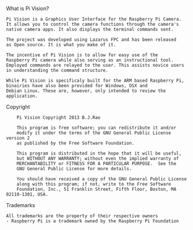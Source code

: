 What is Pi Vision?

	Pi Vision is a Graphics User Interface for the Raspberry Pi Camera.
	It allows you to control the camera functions through the camera's
	native camera apps. It also displays the terminal commands sent. 
	
	The project was developed using Lazarus FPC and has been released 
	as Open source. It is what you make of it.
	
	The incentive of Pi Vision is to allow for easy use of the 
	Raspberry Pi camera while also serving as an instructional tool. 
	Employed commands are relayed to the user. This assists novice users 
	in understanding the command structure.
	
	While Pi Vision is specificaly built for the ARM based Raspberry Pi, 
	binairies have also been provided for Windows, OSX and 
	Debian Linux. These are, however, only intended to review the 
	application.   
	
Copyright

     	Pi Vision Copyright 2013 B.J.Rao

     	This program is free software; you can redistribute it and/or
     	modify it under the terms of the GNU General Public License version 2
     	as published by the Free Software Foundation.

     	This program is distributed in the hope that it will be useful,
     	but WITHOUT ANY WARRANTY; without even the implied warranty of
     	MERCHANTABILITY or FITNESS FOR A PARTICULAR PURPOSE.  See the
     	GNU General Public License for more details.

     	You should have received a copy of the GNU General Public License
     	along with this program; if not, write to the Free Software
     	Foundation, Inc., 51 Franklin Street, Fifth Floor, Boston, MA  02110-1301, USA.

Trademarks

	All trademarks are the property of their respective owners
	- Raspberry Pi is a trademark owned by the Raspberry Pi Foundation 
